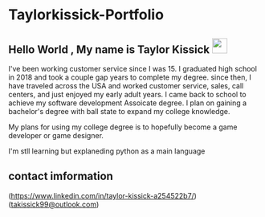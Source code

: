 # Taylorkissick-Portfolio
## Hello World , My name is Taylor Kissick  <img src="https://raw.githubusercontent.com/aemmadi/aemmadi/master/wave.gif" width="30px" height="30px">

I've been working customer service since I was 15. I graduated high school in 2018 and took a couple gap years to complete my degree. since then, I have traveled across the USA and worked customer service, sales, call centers, and just enjoyed my early adult years. I came back to school to achieve my software development Assoicate degree. I plan on gaining a bachelor's degree with ball state to expand my college knowledge.

My plans for using my college degree is to hopefully become a game developer or game designer. 

I'm stll learning but explaneding python as a main language 

## contact imformation

(https://www.linkedin.com/in/taylor-kissick-a254522b7/)
 (takissick99@outlook.com)


